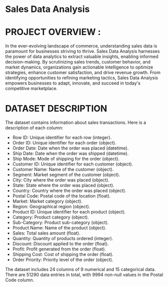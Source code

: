 # Sales Data Analysis
# PROJECT OVERVIEW :
In the ever-evolving landscape of commerce, understanding sales data is paramount for businesses striving to thrive. Sales Data Analysis harnesses the power of data analytics to extract valuable insights, enabling informed decision-making. By scrutinizing sales trends, customer behavior, and market dynamics, organizations gain actionable intelligence to optimize strategies, enhance customer satisfaction, and drive revenue growth. From identifying opportunities to refining marketing tactics, Sales Data Analysis empowers businesses to adapt, innovate, and succeed in today's competitive marketplace.

# DATASET DESCRIPTION 
The dataset contains information about sales transactions. Here is a description of each column:

- Row ID: Unique identifier for each row (integer).
- Order ID: Unique identifier for each order (object).
- Order Date: Date when the order was placed (datetime).
- Ship Date: Date when the order was shipped (datetime).
- Ship Mode: Mode of shipping for the order (object).
- Customer ID: Unique identifier for each customer (object).
- Customer Name: Name of the customer (object).
- Segment: Market segment of the customer (object).
- City: City where the order was placed (object).
- State: State where the order was placed (object).
- Country: Country where the order was placed (object).
- Postal Code: Postal code of the location (float).
- Market: Market category (object).
- Region: Geographical region (object).
- Product ID: Unique identifier for each product (object).
- Category: Product category (object).
- Sub-Category: Product sub-category (object).
- Product Name: Name of the product (object).
- Sales: Total sales amount (float).
- Quantity: Quantity of products ordered (integer).
- Discount: Discount applied to the order (float).
- Profit: Profit generated from the order (float).
- Shipping Cost: Cost of shipping the order (float).
- Order Priority: Priority level of the order (object).

The dataset includes 24 columns of 9 numerical and 15 categorical data. There are 51290 data entries in total, with 9994 non-null values in the Postal Code column.

